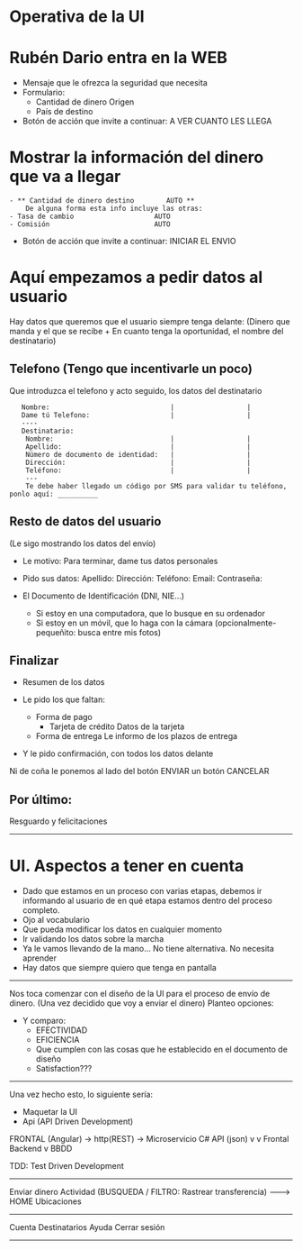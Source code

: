# Operativa de la UI

# Rubén Dario entra en la WEB

- Mensaje que le ofrezca la seguridad que necesita
- Formulario:
    - Cantidad de dinero Origen
    - País de destino
- Botón de acción que invite a continuar: A VER CUANTO LES LLEGA

# Mostrar la información del dinero que va a llegar

    - ** Cantidad de dinero destino        AUTO **
        De alguna forma esta info incluye las otras: 
    - Tasa de cambio                    AUTO
    - Comisión                          AUTO

- Botón de acción que invite a continuar: INICIAR EL ENVIO

# Aquí empezamos a pedir datos al usuario

Hay datos que queremos que el usuario siempre tenga delante:
 (Dinero que manda y el que se recibe + 
 En cuanto tenga la oportunidad, el nombre del destinatario)

## Telefono (Tengo que incentivarle un poco)

Que introduzca el telefono y acto seguido, los datos del destinatario

       Nombre:                              |                  |
       Dame tú Telefono:                    |                  |
       ----
       Destinatario:
        Nombre:                             |                  |
        Apellido:                           |                  |
        Número de documento de identidad:   |                  |
        Dirección:                          |                  |
        Teléfono:                           |                  |
        ---
        Te debe haber llegado un código por SMS para validar tu teléfono, ponlo aquí: __________

## Resto de datos del usuario

(Le sigo mostrando los datos del envío)
- Le motivo: Para terminar, dame tus datos personales
- Pido sus datos:
    Apellido:
    Dirección:
    Teléfono:
    Email:
    Contraseña:

- El Documento de Identificación (DNI, NIE...)
  - Si estoy en una computadora, que lo busque en su ordenador
  - Si estoy en un móvil, que lo haga con la cámara (opcionalmente-pequeñito: busca entre mis fotos)

## Finalizar

- Resumen de los datos
- Le pido los que faltan:

    - Forma de pago
      - Tarjeta de crédito
        Datos de la tarjeta
    - Forma de entrega
  Le informo de los plazos de entrega

- Y le pido confirmación, con todos los datos delante

Ni de coña le ponemos al lado del botón ENVIAR un botón CANCELAR

## Por último:

Resguardo y felicitaciones

---

# UI. Aspectos a tener en cuenta

- Dado que estamos en un proceso con varias etapas, debemos ir informando al usuario de en qué etapa estamos dentro del proceso completo.
- Ojo al vocabulario
- Que pueda modificar los datos en cualquier momento
- Ir validando los datos sobre la marcha
- Ya le vamos llevando de la mano... No tiene alternativa. No necesita aprender
- Hay datos que siempre quiero que tenga en pantalla
---

Nos toca comenzar con el diseño de la UI para el proceso de envío de dinero.
(Una vez decidido que voy a enviar el dinero)
Planteo opciones:
- Y comparo:
  - EFECTIVIDAD
  - EFICIENCIA
  - Que cumplen con las cosas que he establecido en el documento de diseño
  - Satisfaction???


---

Una vez hecho esto, lo siguiente sería:
- Maquetar la UI
- Api (API Driven Development)

FRONTAL (Angular) -> http(REST) -> Microservicio C#
                     API (json)
                    v          v
                Frontal     Backend
                                v
                               BBDD

TDD: Test Driven Development



---


Enviar dinero
Actividad (BUSQUEDA / FILTRO: Rastrear transferencia) ---> HOME
Ubicaciones

---
Cuenta
  Destinatarios
Ayuda
Cerrar sesión

---

